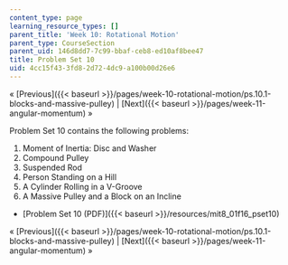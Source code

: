 ```yaml
---
content_type: page
learning_resource_types: []
parent_title: 'Week 10: Rotational Motion'
parent_type: CourseSection
parent_uid: 146d8dd7-7c99-bbaf-ceb8-ed10af8bee47
title: Problem Set 10
uid: 4cc15f43-3fd8-2d72-4dc9-a100b00d26e6
---
```


« [Previous]({{< baseurl >}}/pages/week-10-rotational-motion/ps.10.1-blocks-and-massive-pulley) | [Next]({{< baseurl >}}/pages/week-11-angular-momentum) »

Problem Set 10 contains the following problems:

1.  Moment of Inertia: Disc and Washer
2.  Compound Pulley
3.  Suspended Rod
4.  Person Standing on a Hill
5.  A Cylinder Rolling in a V-Groove
6.  A Massive Pulley and a Block on an Incline

*   [Problem Set 10 (PDF)]({{< baseurl >}}/resources/mit8_01f16_pset10)

« [Previous]({{< baseurl >}}/pages/week-10-rotational-motion/ps.10.1-blocks-and-massive-pulley) | [Next]({{< baseurl >}}/pages/week-11-angular-momentum) »